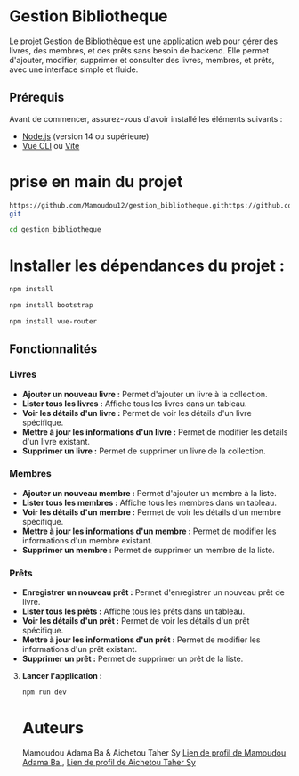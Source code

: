 # Gestion Bibliotheque

Le projet Gestion de Bibliothèque est une application web pour gérer des livres, des membres, et des prêts sans besoin de backend. Elle permet d'ajouter, modifier, supprimer et consulter des livres, membres, et prêts, avec une interface simple et fluide.


## Prérequis

Avant de commencer, assurez-vous d'avoir installé les éléments suivants :

- [Node.js](https://nodejs.org/) (version 14 ou supérieure)
- [Vue CLI](https://cli.vuejs.org/) ou [Vite](https://vitejs.dev/)


# prise en main du projet

````bash
https://github.com/Mamoudou12/gestion_bibliotheque.githttps://github.com/Mamoudou12/gestion_bibliotheque.
git
````

````bash
cd gestion_bibliotheque
````

# Installer les dépendances du projet :


````bash
npm install
````

````bash
npm install bootstrap
````

````bash
npm install vue-router
````

## Fonctionnalités

### Livres

- **Ajouter un nouveau livre :** Permet d'ajouter un livre à la collection.
- **Lister tous les livres :** Affiche tous les livres dans un tableau.
- **Voir les détails d'un livre :** Permet de voir les détails d'un livre spécifique.
- **Mettre à jour les informations d'un livre :** Permet de modifier les détails d'un livre existant.
- **Supprimer un livre :** Permet de supprimer un livre de la collection.

### Membres

- **Ajouter un nouveau membre :** Permet d'ajouter un membre à la liste.
- **Lister tous les membres :** Affiche tous les membres dans un tableau.
- **Voir les détails d'un membre :** Permet de voir les détails d'un membre spécifique.
- **Mettre à jour les informations d'un membre :** Permet de modifier les informations d'un membre existant.
- **Supprimer un membre :** Permet de supprimer un membre de la liste.

### Prêts

- **Enregistrer un nouveau prêt :** Permet d'enregistrer un nouveau prêt de livre.
- **Lister tous les prêts :** Affiche tous les prêts dans un tableau.
- **Voir les détails d'un prêt :** Permet de voir les détails d'un prêt spécifique.
- **Mettre à jour les informations d'un prêt :** Permet de modifier les informations d'un prêt existant.
- **Supprimer un prêt :** Permet de supprimer un prêt de la liste.



3. **Lancer l'application :**

    ```bash
    npm run dev
    ```

    # Auteurs
    Mamoudou Adama Ba & Aichetou Taher Sy [Lien de profil de Mamoudou Adama Ba ](https://github.com/Mamoudou12),  [Lien de profil de Aichetou Taher Sy ](https://github.com/shyshasy)

    



